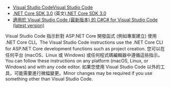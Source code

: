* [<span data-ttu-id="b7c99-101">Visual Studio Code</span><span class="sxs-lookup"><span data-stu-id="b7c99-101">Visual Studio Code</span></span>](https://code.visualstudio.com/download)
* <span data-ttu-id="b7c99-102">[.NET Core SDK 3.0](https://dotnet.microsoft.com/download/dotnet-core/3.0) \(英文\)</span><span class="sxs-lookup"><span data-stu-id="b7c99-102">[.NET Core SDK 3.0](https://dotnet.microsoft.com/download/dotnet-core/3.0)</span></span>
* [<span data-ttu-id="b7c99-103">適用於 Visual Studio Code (最新版本) 的 C#</span><span class="sxs-lookup"><span data-stu-id="b7c99-103">C# for Visual Studio Code (latest version)</span></span>](https://marketplace.visualstudio.com/items?itemName=ms-vscode.csharp)

<span data-ttu-id="b7c99-104">Visual Studio Code 指示針對 ASP.NET Core 開發函式 (例如專案建立) 使用 .NET Core CLI。</span><span class="sxs-lookup"><span data-stu-id="b7c99-104">The Visual Studio Code instructions use the .NET Core CLI for ASP.NET Core development functions such as project creation.</span></span> <span data-ttu-id="b7c99-105">您可以在任何平台 (macOS、Linux 或 Windows) 或任何程式碼編輯器中遵循這些指示。</span><span class="sxs-lookup"><span data-stu-id="b7c99-105">You can follow these instructions on any platform (macOS, Linux, or Windows) and with any code editor.</span></span> <span data-ttu-id="b7c99-106">如果您使用 Visual Studio Code 以外的工具，可能需要進行微幅變更。</span><span class="sxs-lookup"><span data-stu-id="b7c99-106">Minor changes may be required if you use something other than Visual Studio Code.</span></span>
